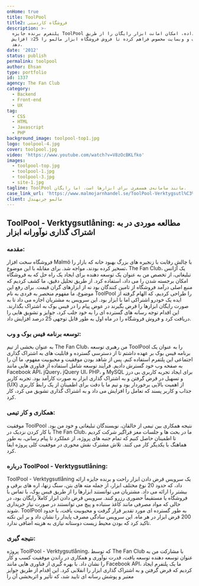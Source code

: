 ```yaml
---
onHome: true
title: ToolPool
title2: فروشگاه کاردستی
description: >-
  پلتفرم برنده جایزه ToolPool را توسعه داده، امکان امانت ابزار رایگان را از طریق
  فیسبوک و وبسایت مخصوص فراهم کرده تا فروش فروشگاه ابزار مالمو را 25٪ افزایش
  دهد.
date: '2012'
status: publish
permalink: toolpool
author: Ehsan
type: portfolio
id: 1337
agency: The Fan Club
category:
  - Backend
  - Front-end
  - UX
tag:
  - CSS
  - HTML
  - Javascript
  - PHP
background_image: toolpool-top1.jpg
logo: toolpool-4.jpg
cover: toolpool.jpg
video: 'https://www.youtube.com/watch?v=V8zOcBKLfko'
images:
  - toolpool-top.jpg
  - toolpool-1.jpg
  - toolpool-3.jpg
  - site-1.jpg
tagline: ToolPool مانند سامانه‌ی همسفری برای ابزارها است، اما رایگان.
case_link_url: 'https://www.malmojarnhandel.se/ToolPool-Verktygsutl%C3%A5ning'
client: مالمو جرنهندل
---
```

<h2>ToolPool - Verktygsutlåning: مطالعه موردی در به اشتراک گذاری نوآورانه ابزار</h2>

  <h3>مقدمه:</h3>
  <p>
    فروشگاه سخت افزار Malmö با چالش رقابت با زنجیره های بزرگ بهبود خانه که بازار را تسخیر کرده بودند، مواجه شد. برای مقابله با این موضوع، The Fan Club، یک آژانس تبلیغاتی، از تخصص من به عنوان یک توسعه دهنده برای ایجاد یک راه حل که به فروشگاه امکان برجسته شدن را می داد، استفاده کرد. از طریق تحلیل دقیق، ما کشف کردیم که منبع اصلی درآمد فروشگاه از تامین کنندگان بود نه از ابزارهای گران قیمت. برای رفع این موضوع، ما مفهوم منحصر به فردی به نام ToolPool را طراحی کردیم، که الهام گرفته از ایده یک خودرو اشتراکی اما با ابزار بود. این سرویس به مشتریان اجازه می داد تا به صورت رایگان ابزارها را قرض بگیرند در عوض پیام را در فیس بوک به اشتراک بگذارند. این اقدام توجه رسانه های گسترده ای را به خود جلب کرد، جوایز و تشویق هایی را دریافت کرد و فروش فروشگاه را در ماه اول به طور قابل توجهی 25 درصد افزایش داد.
  </p>

  <h3>توسعه برنامه فیس بوک و وب:</h3>
  <p>
    به عنوان بخشی از تیم The Fan Club، من رهبری توسعه ToolPool را به عنوان یک برنامه فیس بوک بر عهده داشتم تا از دسترسی گسترده و قابلیت های به اشتراک گذاری اجتماعی این پلتفرم استفاده کنم. پس از شاهد بودن موفقیت و محبوبیت مفهوم، ما آن را به صفحه وب خود گسترش دادیم. فرآیند توسعه شامل استفاده از فناوری هایی مانند Facebook API، jQuery، jQuery UI، PHP، و MySQL برای ایجاد تجربه کاربری بی درز و تسهیل در قرض گرفتن و به اشتراک گذاری ابزار به صورت کارآمد بود. تجربه کاربر (UX) از اهمیت بالایی برخوردار بود و تیم ما با دقت برای اطمینان از یک رابط کاربری جذاب و کاربر پسند که تعامل را افزایش می داد و به اشتراک گذاری تشویق می کرد، کار کرد.
  </p>

  <h3>همکاری و کار تیمی:</h3>
  <p>
    موفقیت ToolPool نتیجه همکاری بین تیمی از خالقان، نویسندگان تبلیغاتی و خود من بود. با کار کردن نزدیک در The Fan Club، ما در بحث ها و جلسات مغز فراگیر شرکت کردیم تا اطمینان حاصل کنیم که تمام جنبه های پروژه، از عملکرد تا پیام رسانی، به طور هماهنگ با یکدیگر کار می کنند. تلاش مشترک نقش محوری در موفقیت کلی پروژه ایفا کرد.
  </p>

  <h3>درباره ToolPool - Verktygsutlåning:</h3>
  <p>
    ToolPool - Verktygsutlåning یک سرویس قرض دادن ابزار راحت و برنده جایزه ارائه داد، که حدود 20 نوع مختلف ابزار، از جمله مته های بتن، سنگ زنها، اره های برقی و بیشتر را ارائه می داد. مشتریان می توانستند ابزارها را از طریق فیس بوک، با تماس با فروشگاه یا مستقیماً حضوری رزرو کنند. سرویس قرض دادن ابزار کاملاً رایگان بود، در حالی که مواد مصرفی مانند کاغذ سنباده و پیچ می توانستند در صورت نیاز خریداری شوند. ToolPool به طور گسترده ای مورد تقدیر قرار گرفت و محبوبیت یافت، با حدود 200 قرض ابزار در هر ماه. این سرویس سادگی مصرف پایدار را نشان داد و بر این نکته تاکید کرد که بودن محیط زیست دوستانه نیازی به هزینه اضافی ندارد.
  </p>

  <h3>نتیجه گیری:</h3>
  <p>
    پروژه ToolPool - Verktygsutlåning، که توسط The Fan Club با مشارکت من به عنوان توسعه دهنده توسعه یافت، قدرت نوآوری و همکاری در راندن موفقیت کسب و کار را نشان داد. با بهره گیری از فناوری هایی مانند Facebook API، ما یک پلتفرم ایجاد کردیم که قرض گرفتن و به اشتراک گذاری ابزار را انقلابی کرد. این اقدام از طریق جوایز معتبر و پوشش رسانه ای تایید شد، که تأثیر و اثربخشی آن را
